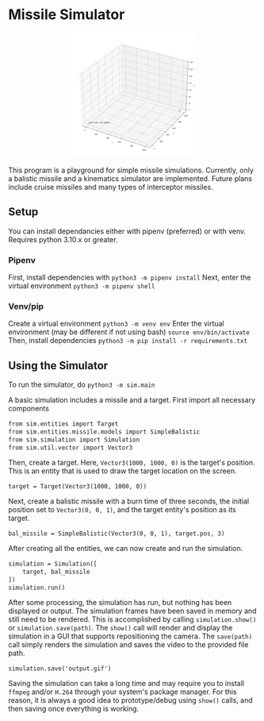 # Missile Simulator

<p align="center">
	<img src="https://raw.githubusercontent.com/KaiHicks/missile-simulator/2ee86bc16008d15e50d58dd2a9fffcfa92e88ad5/output.gif" width=50%>
</p>

This program is a playground for simple missile simulations. Currently, only a balistic missile and a kinematics simulator are implemented. Future plans include cruise missiles and many types of interceptor missiles. 

## Setup
You can install dependancies either with pipenv (preferred) or with venv. Requires python 3.10.x or greater. 

### Pipenv

First, install dependencies with
`python3 -m pipenv install`
Next, enter the virtual environment
`python3 -m pipenv shell`

### Venv/pip

Create a virtual environment
`python3 -m venv env`
Enter the virtual environment (may be different if not using bash)
`source env/bin/activate`
Then, install dependencies
`python3 -m pip install -r requirements.txt`

## Using the Simulator

To run the simulator, do
`python3 -m sim.main`

A basic simulation includes a missile and a target. First import all necessary components
```
from sim.entities import Target
from sim.entities.missile.models import SimpleBalistic
from sim.simulation import Simulation
from sim.util.vector import Vector3
```
Then, create a target. Here, `Vector3(1000, 1000, 0)` is the target's position. This is an entity that is used to draw the target location on the screen.
```
target = Target(Vector3(1000, 1000, 0))
```
Next, create a balistic missile with a burn time of three seconds, the initial position set to `Vector3(0, 0, 1)`, and the target entity's position as its target.
```
bal_missile = SimpleBalistic(Vector3(0, 0, 1), target.pos, 3)
```
After creating all the entities, we can now create and run the simulation.
```
simulation = Simulation([
	target, bal_missile
])
simulation.run()
```
After some processing, the simulation has run, but nothing has been displayed or output. The simulation frames have been saved in memory and still need to be rendered. This is accomplished by calling `simulation.show()` or `simulation.save(path)`. The `show()` call will render and display the simulation in a GUI that supports repositioning the camera. The `save(path)` call simply renders the simulation and saves the video to the provided file path. 
```
simulation.save('output.gif')
```
Saving the simulation can take a long time and may require you to install `ffmpeg` and/or `H.264` through your system's package manager. For this reason, it is always a good idea to prototype/debug using `show()` calls, and then saving once everything is working. 